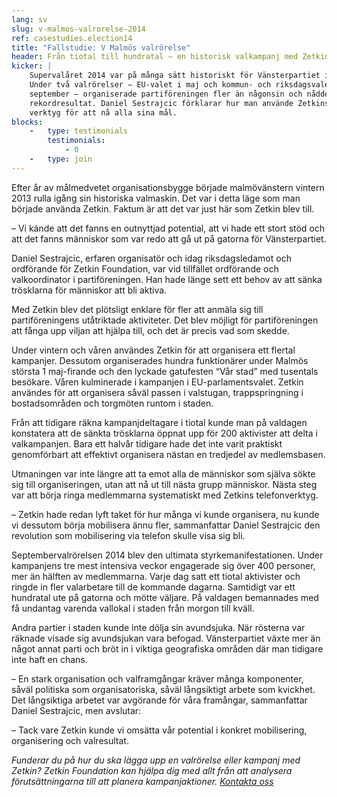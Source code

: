 ```yaml
---
lang: sv
slug: v-malmos-valrorelse-2014
ref: casestudies.election14
title: "Fallstudie: V Malmös valrörelse"
header: Från tiotal till hundratal – en historisk valkampanj med Zetkin
kicker: |
    Supervalåret 2014 var på många sätt historiskt för Vänsterpartiet i Malmö.
    Under två valrörelser – EU-valet i maj och kommun- och riksdagsvalet i
    september – organiserade partiföreningen fler än någonsin och nådde
    rekordresultat. Daniel Sestrajcic förklarar hur man använde Zetkins
    verktyg för att nå alla sina mål.
blocks:
    -   type: testimonials
        testimonials:
            - 0
    -   type: join
---
```


Efter år av målmedvetet organisationsbygge började malmövänstern vintern 2013
rulla igång sin historiska valmaskin. Det var i detta läge som man började
använda Zetkin. Faktum är att det var just här som Zetkin blev till.

– Vi kände att det fanns en outnyttjad potential, att vi hade ett stort stöd
och att det fanns människor som var redo att gå ut på gatorna för
Vänsterpartiet.

Daniel Sestrajcic, erfaren organisatör och idag riksdagsledamot och ordförande
för Zetkin Foundation, var vid tillfället ordförande och valkoordinator i
partiföreningen. Han hade länge sett ett behov av att sänka trösklarna för
människor att bli aktiva.

Med Zetkin blev det plötsligt enklare för fler att anmäla sig till
partiföreningens utåtriktade aktiviteter. Det blev möjligt för partiföreningen
att fånga upp viljan att hjälpa till, och det är precis vad som skedde.

Under vintern och våren användes Zetkin för att organisera ett flertal
kampanjer. Dessutom organiserades hundra funktionärer under Malmös största
1 maj-firande och den lyckade gatufesten “Vår stad” med tusentals besökare.
Våren kulminerade i kampanjen i EU-parlamentsvalet. Zetkin användes för att
organisera såväl passen i valstugan, trappspringning i bostadsområden och
torgmöten runtom i staden.

Från att tidigare räkna kampanjdeltagare i tiotal kunde man på valdagen
konstatera att de sänkta trösklarna öppnat upp för 200 aktivister att delta
i valkampanjen. Bara ett halvår tidigare hade det inte varit praktiskt
genomförbart att effektivt organisera nästan en tredjedel av medlemsbasen.

Utmaningen var inte längre att ta emot alla de människor som själva sökte
sig till organiseringen, utan att nå ut till nästa grupp människor. Nästa
steg var att börja ringa medlemmarna systematiskt med Zetkins telefonverktyg.

– Zetkin hade redan lyft taket för hur många vi kunde organisera, nu kunde vi
dessutom börja mobilisera ännu fler, sammanfattar Daniel Sestrajcic den
revolution som mobilisering via telefon skulle visa sig bli.

Septembervalrörelsen 2014 blev den ultimata styrkemanifestationen. Under
kampanjens tre mest intensiva veckor engagerade sig över 400 personer, mer än
hälften av medlemmarna. Varje dag satt ett tiotal aktivister och ringde in
fler valarbetare till de kommande dagarna. Samtidigt var ett hundratal ute på
gatorna och mötte väljare. På valdagen bemannades med få undantag varenda
vallokal i staden från morgon till kväll.

Andra partier i staden kunde inte dölja sin avundsjuka. När rösterna var
räknade visade sig avundsjukan vara befogad. Vänsterpartiet växte mer än något
annat parti och bröt in i viktiga geografiska områden där man tidigare inte
haft en chans.

– En stark organisation och valframgångar kräver många komponenter, såväl
politiska som organisatoriska, såväl långsiktigt arbete som kvickhet. Det
långsiktiga arbetet var avgörande för våra framångar, sammanfattar Daniel
Sestrajcic, men avslutar:

– Tack vare Zetkin kunde vi omsätta vår potential i konkret mobilisering,
organisering och valresultat.

_Funderar du på hur du ska lägga upp en valrörelse eller kampanj med Zetkin?
Zetkin Foundation kan hjälpa dig med allt från att analysera förutsättningarna
till att planera kampanjaktioner.
[Kontakta oss](/sv/kontakt)_
